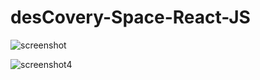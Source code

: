# desCovery-Space-React-JS

![screenshot](https://user-images.githubusercontent.com/98131316/178891714-8ec06941-13fd-4794-9e0b-f54349b54e2c.png)

![screenshot4](https://user-images.githubusercontent.com/98131316/178891643-c2fe39ef-3a02-4289-8e20-c97a1a1cf47c.png)
